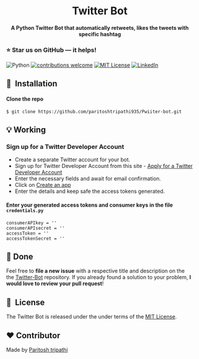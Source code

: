 <h1 align="center">Twitter Bot</h1>

<div align= "center">
  <h4>A Python Twitter Bot that automatically retweets, likes the tweets with specific hashtag</h4>
</div>

### :star: Star us on GitHub — it helps!


![Python](https://img.shields.io/badge/python-v3.8+-blue.svg)
[![contributions welcome](https://img.shields.io/badge/contributions-welcome-brightgreen.svg?style=flat)](https://github.com/tsvillain/Twitter-Bot/issues)
[![MIT License](https://img.shields.io/github/license/tsvillain/Twitter-Bot.svg?style=flat-square)](https://github.com/tsvillain/Twitter-Bot/blob/master/LICENSE)
[![LinkedIn](https://img.shields.io/badge/-LinkedIn-black.svg?style=flat-square&logo=linkedin&colorB=555)](https://www.linkedin.com/in/paritosh-tripathi-social/)

## 🚀&nbsp; Installation

#### Clone the repo
```
$ git clone https://github.com/paritoshtripathi935/Pwiiter-bot.git
```
## :bulb: Working

### Sign up for a Twitter Developer Account
* Create a separate Twitter account for your bot.
* Sign up for Twitter Developer Account from this site - [Apply for a Twitter Developer Account](https://developer.twitter.com/en/apply-for-access)
* Enter the necessary fields and await for email confirmation.
* Click on [Create an app](https://developer.twitter.com/en/apps)
* Enter the details and keep safe the access tokens generated.


#### Enter your generated access tokens and consumer keys in the file <code>credentials.py</code>

```
consumerAPIkey = ''
consumerAPIsecret = ''
accessToken = ''
accessTokenSecret = ''
```

## :clap: Done
Feel free to **file a new issue** with a respective title and description on the the [Twitter-Bot](https://github.com/tsvillain/Twitter-Bot/issues) repository. If you already found a solution to your problem, **I would love to review your pull request**! 


## 📘&nbsp; License
The Twitter Bot is released under the under terms of the [MIT License](LICENSE).

## :heart: Contributor
Made by [Paritosh tripathi](https://github.com/paritoshtripathi935)
